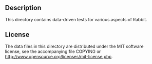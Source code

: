 Description
------------

This directory contains data-driven tests for various aspects of Rabbit.

License
--------

The data files in this directory are distributed under the MIT software
license, see the accompanying file COPYING or
http://www.opensource.org/licenses/mit-license.php.

